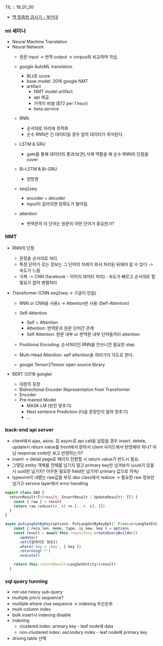 TIL :: 19_01_30
- [맥 맞춤법 검사기 - 부산대](https://github.com/fallroot/dandy)

### ml 세미나
- Neural Machine Translation
- Neural Network
  - 원문 input -> 번역 output -> corpus와 비교하며 학습.
  - google AutoML translation
    - BLUE score 
    - base model: 2016 google NMT
    - artifact
      - NMT model artifact
      - api 제공
      - 가격이 비쌈 ($72 per 1 hour)
      - beta service

  - RNN
    - 순서대로 처리에 최적화
    - 순수 RNN은 긴 데이터일 경우 앞의 데이터가 희석된다.
  - LSTM & GRU
    - gate를 통해 데이터의 통과(보관),삭제 역활을 해 순수 RNN의 단점을 cover
  - Bi-LSTM & Bi-GRU
    - 양방향
  - seq2seq
    - encoder + decoder
    - input이 길어지면 정확도가 떨어짐.
  - attention
    - 번역문의 이 단어는 원문의 어떤 단어가 중요한가?

### NMT
- RNN의 단점
  - 문장을 순서대로 처리
  - 특정 단어가 갖는 정보는 그 단어의 차례가 와서 처리된 뒤에야 알 수 있다 -> 속도가 느림
  - 극복 -> CNN (facebook - 이미지 데이터 처리) : 속도가 빠르고 순서대로 할 필요가 없어 병렬처리

- Transformer (CNN seq2seq -> 구글이 만듬)
  - RNN or CNN을 사용x -> Attention만 사용 (Self-Attention)
  - Self-Attention
    - Self + Attention
    - Attention: 번역문과 원문 단어간 관계
    - Self Attention: 원문 내부 or 번역문 내부 단어들끼리 attention

  - Positional Encoding: 순서처리인 RNN을 안쓰니깐 필요한 step
  - Multi-Head Attention: self attention을 여러가지 각도로 한다.
  - google Tensor2Tensor open source library


- BERT (2018 google)
  - 대장의 등장
  - Bidirectional Encoder Representation from Transformer
  - Encoder
  - Pre-trained Model
    - MASK LM (빈칸 맞추기)
    - Next sentence Prediction (다음 문장인지 알아 맞추기)
    - ...


### back-end api server
- client에서 ajax, axios..등 async로 api call을 날렸을 경우 insert, delete, update시 return value를 front에서 받아서 client 사이드에서 반영해야 하나? 아님 response code만 보고 반영하는가?
- insert -> detail page로 페이지 전향할 시 return value가 반드시 필요.
- 그렇담 entity 객체를 전체를 넘기지 말고 primary key만 넘겨보자 (uuid가 있을 시 uuid만 넘기자? 아무튼 필요한 field만 넘기자! primary 값으로 약속)
- typeorm이 내뱉는 raw값을 부모 dao class에서 reduce -> 필요한 raw 정보만 넘기고 service layer에서 error handling
```js
export class DAO {
  returnResult<T>(result: InsertResult | UpdateResult): T[] {
    const { raw } = result
    return raw.reduce((r, c) => [...r, c], [])
  }
}

async putLangSetByKey(options: PutLangSetByKeyOpt): Promise<LangSetEntity[]> {
    const { reco_len, memo, type, is_new, key } = options
    const result = await this.repository.createQueryBuilder()
      .update()
      .set({업데이트 정보})
      .where('key = :key', { key })
      .returning('*')
      .execute()

    return this.returnResult<LangSetEntity>(result)
  }
```

### sql query tunning
- not use heavy sub-query
- multiple join시 sequence?
- multiple where clue sequence -> indexing 우선순위
- multi-column index
- bulk insert시 indexing disable
- indexing
  - clustered index: primary key - leaf node에 data
  - non-clustered index: secondary index - leaf node에 primary key
- driving table 선택